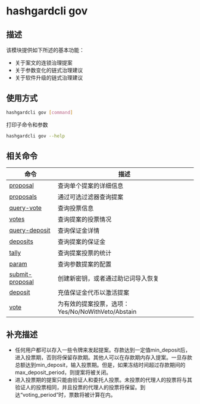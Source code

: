 # hashgardcli gov

## 描述

该模块提供如下所述的基本功能：

* 关于案文的连锁治理提案
* 关于参数变化的链式治理建议
* 关于软件升级的链式治理建议

## 使用方式

```bash
hashgardcli gov [command]
```

打印子命令和参数

```bash
hashgardcli gov --help
```
## 相关命令

| 命令                                  | 描述                                                             |
| ------------------------------------- | --------------------------------------------------------------- |
| [proposal](proposal.md)   | 查询单个提案的详细信息                                             |
| [proposals](proposals.md) | 通过可选过滤器查询提案                                             |
| [query-vote](query-vote.md)           | 查询投票信息                                                      |
| [votes](votes.md)         | 查询提案的投票情况                                                 |
| [query-deposit](query-deposit.md)     | 查询保证金详情                                                    |
| [deposits](deposits.md)   | 查询提案的保证金                                                  |
| [tally](tally.md)         | 查询提案投票的统计                                                 |
| [param](param.md)       | 查询参数提案的配置                                                 |                                            |
| [submit-proposal](submit-proposal.md) | 创建新密钥，或者通过助记词导入恢复                                   |
| [deposit](deposit.md)                 | 充值保证金代币以激活提案                                            |
| [vote](vote.md)                       | 为有效的提案投票，选项：Yes/No/NoWithVeto/Abstain                   |

## 补充描述

* 任何用户都可以存入一些令牌来发起提案。存款达到一定值min_deposit后，进入投票期，否则将保留存款期。其他人可以在存款期内存入提案。一旦存款总额达到min_deposit，输入投票期。但是，如果冻结时间超过存款期间的max_deposit_period，则提案将被关闭。
* 进入投票期的提案只能由验证人和委托人投票。未投票的代理人的投票将与其验证人的投票相同，并且投票的代理人的投票将保留。到达“voting_period”时，票数将被计算在内。
